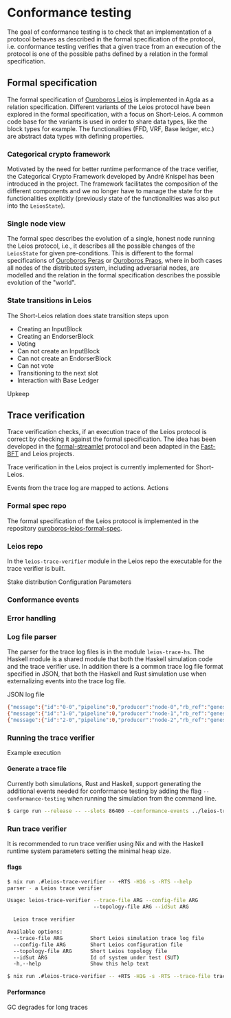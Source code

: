 # Conformance testing

The goal of conformance testing is to check that an implementation of a protocol behaves as described in the formal specification of the protocol, i.e. conformance testing verifies that a given trace from an execution of the protocol is one of the possible paths defined by a relation in the formal specification.

## Formal specification

The formal specification of [Ouroboros Leios](https://github.com/input-output-hk/ouroboros-leios-formal-spec) is implemented in Agda as a relation specification. Different variants of the Leios protocol have been explored in the formal specification, with a focus on Short-Leios.
A common code base for the variants is used in order to share data types, like the block types for example.
The functionalities (FFD, VRF, Base ledger, etc.) are abstract data types with defining properties.

### Categorical crypto framework

Motivated by the need for better runtime performance of the trace verifier, the Categorical Crypto Framework developed by André Knispel has been introduced in the project. The framework facilitates the composition of the different components and we no longer have to manage the state for the functionalities explicitly (previously state of the functionalities was also put into the `LeiosState`).

### Single node view

The formal spec describes the evolution of a single, honest node running the Leios protocol, i.e., it describes all the possible changes of the `LeiosState` for given pre-conditions.
This is different to the formal specifications of [Ouroboros Peras](https://github.com/input-output-hk/peras-design/blob/main/src/Peras/SmallStep.lagda.md) or [Ouroboros Praos](https://github.com/input-output-hk/ouroboros-praos-formal-spec/blob/main/src/Protocol/Semantics.agda), where in both cases all nodes of the distributed system, including adversarial nodes, are modelled and the relation in the formal specification describes the possible evolution of the "world".

### State transitions in Leios

The Short-Leios relation does state transition steps upon

* Creating an InputBlock
* Creating an EndorserBlock
* Voting
* Can not create an InputBlock
* Can not create an EndorserBlock
* Can not vote
* Transitioning to the next slot
* Interaction with Base Ledger

Upkeep

## Trace verification

Trace verification checks, if an execution trace of the Leios protocol is correct by checking it against the formal specification. The idea has been developed in the [formal-streamlet](https://github.com/input-output-hk/formal-streamlet) protocol and been adapted in the [Fast-BFT](https://github.com/input-output-hk/innovation-fastbft) and Leios projects.

Trace verification in the Leios project is currently implemented for Short-Leios.

Events from the trace log are mapped to actions.
Actions

### Formal spec repo

The formal specification of the Leios protocol is implemented in the repository [ouroboros-leios-formal-spec](https://github.com/input-output-hk/ouroboros-leios-formal-spec).

### Leios repo

In the `leios-trace-verifier` module in the Leios repo the executable for the trace verifier is built.

Stake distribution
Configuration
Parameters

### Conformance events

### Error handling

### Log file parser

The parser for the trace log files is in the module `leios-trace-hs`. The Haskell module is a shared module that both the Haskell simulation code and the trace verifier use. In addition there is a common trace log file format specified in JSON, that both the Haskell and Rust simulation use when externalizing events into the trace log file.

JSON log file

```bash
{"message":{"id":"0-0","pipeline":0,"producer":"node-0","rb_ref":"genesis","size_bytes":98608,"slot":0,"tx_payload_bytes":98304,"type":"IBGenerated"},"time_s":0.13}
{"message":{"id":"1-0","pipeline":0,"producer":"node-1","rb_ref":"genesis","size_bytes":98608,"slot":0,"tx_payload_bytes":98304,"type":"IBGenerated"},"time_s":0.13}
{"message":{"id":"2-0","pipeline":0,"producer":"node-2","rb_ref":"genesis","size_bytes":98608,"slot":0,"tx_payload_bytes":98304,"type":"IBGenerated"},"time_s":0.13}
```

### Running the trace verifier

Example execution

#### Generate a trace file

Currently both simulations, Rust and Haskell, support generating the additional events needed for conformance testing by adding the flag `--conformance-testing` when running the simulation from the command line.

```bash
$ cargo run --release -- --slots 86400 --conformance-events ../leios-trace-verifier/examples/topology.yaml ../sim-rs.out
```

### Run trace verifier

It is recommended to run trace verifier using Nix and with the Haskell runtime system parameters setting the minimal heap size.

#### flags

```bash
$ nix run .#leios-trace-verifier -- +RTS -H1G -s -RTS --help
parser - a Leios trace verifier

Usage: leios-trace-verifier --trace-file ARG --config-file ARG
                            --topology-file ARG --idSut ARG

  Leios trace verifier

Available options:
  --trace-file ARG         Short Leios simulation trace log file
  --config-file ARG        Short Leios configuration file
  --topology-file ARG      Short Leios topology file
  --idSut ARG              Id of system under test (SUT)
  -h,--help                Show this help text
```

```bash
$ nix run .#leios-trace-verifier -- +RTS -H1G -s -RTS --trace-file trace.log --config-file data/simulation/config.default.yaml --topology-file leios-trace-verifier/examples/topology.yaml --idSut 0
```

#### Performance

GC degrades for long traces
